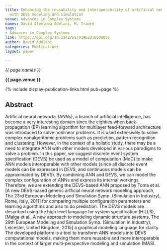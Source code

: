 ```yaml
---
title: Enhancing the reusability and interoperability of artificial neural networks
  with DEVS modeling and simulation
venue: Advances in Complex Systems
names: David Ifeoluwa Adelani, M. Traoré
tags:
- Advances in Complex Systems
link: https://doi.org/10.1142/S1793962316500057
author: David Adelani
categories: Publications
layout: paper

---
```


*{{ page.names }}*

**{{ page.venue }}**

{% include display-publication-links.html pub=page %}

## Abstract

Artificial neural networks (ANNs), a branch of artificial intelligence, has become a very interesting domain since the eighties when back-propagation (BP) learning algorithm for multilayer feed-forward architecture was introduced to solve nonlinear problems. It is used extensively to solve complex nonalgorithmic problems such as prediction, pattern recognition and clustering. However, in the context of a holistic study, there may be a need to integrate ANN with other models developed in various paradigms to solve a problem. In this paper, we suggest discrete event system specification (DEVS) be used as a model of computation (MoC) to make ANN models interoperable with other models (since all discrete event models can be expressed in DEVS, and continuous models can be approximated by DEVS). By combining ANN and DEVS, we can model the complex configuration of ANNs and express its internal workings. Therefore, we are extending the DEVS-based ANN proposed by Toma et al. [A new DEVS-based generic artficial neural network modeling approach, The 23rd European Modeling and Simulation Symp. (Simulation in Industry), Rome, Italy, 2011] for comparing multiple configuration parameters and learning algorithms and also to do prediction. The DEVS models are described using the high level language for system specification (HiLLS), [Maiga et al., A new approach to modeling dynamic structure systems, The 29th European Modeling and Simulation Symp. (Simulation in Industry), Leicester, United Kingdom, 2015] a graphical modeling language for clarity. The developed platform is a tool to transform ANN models into DEVS computational models, making them more reusable and more interoperable in the context of larger multi-perspective modeling and simulation (MAS).